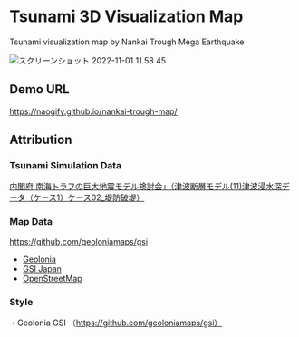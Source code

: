 # Tsunami 3D Visualization Map

Tsunami visualization map by Nankai Trough Mega Earthquake


![スクリーンショット 2022-11-01 11 58 45](https://user-images.githubusercontent.com/8760841/199149866-a43ad2fd-a184-4eef-ba09-023a507fcd88.png)


## Demo URL
https://naogify.github.io/nankai-trough-map/


## Attribution

### Tsunami Simulation Data
[内閣府 南海トラフの巨大地震モデル検討会」（津波断層モデル(11)津波浸水深データ（ケース1）ケース02_堤防破堤）](https://www.geospatial.jp/ckan/dataset/1211/resource/d2313be4-49ba-415b-b1cf-5a3ed82fe50c)

### Map Data
https://github.com/geoloniamaps/gsi
- [Geolonia](https://geolonia.com/)
- [GSI Japan](https://www.gsi.go.jp/)
- [OpenStreetMap](https://www.openstreetmap.org/copyright)

### Style
・Geolonia GSI （https://github.com/geoloniamaps/gsi）
